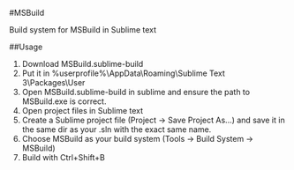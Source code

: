 #MSBuild

Build system for MSBuild in Sublime text

##Usage
1. Download MSBuild.sublime-build
2. Put it in %userprofile%\AppData\Roaming\Sublime Text 3\Packages\User
3. Open MSBuild.sublime-build in sublime and ensure the path to MSBuild.exe is correct.
3. Open project files in Sublime text
4. Create a Sublime project file (Project -> Save Project As...) and save it in the same dir as your .sln with the exact same name.
5. Choose MSBuild as your build system (Tools -> Build System -> MSBuild)
6. Build with Ctrl+Shift+B
